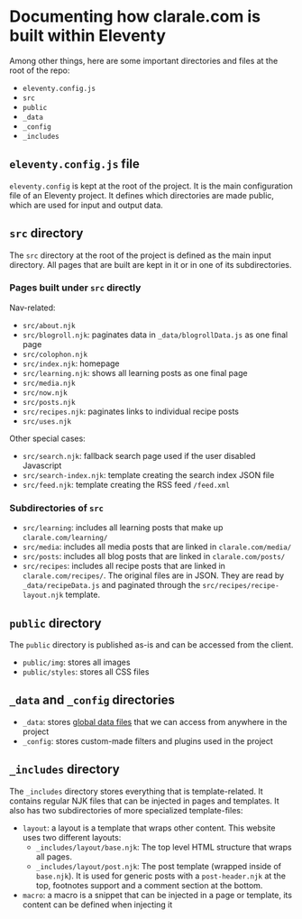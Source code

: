 # Documenting how clarale.com is built within Eleventy

Among other things, here are some important directories and files at the root of the repo:

- `eleventy.config.js`
- `src`
- `public`
- `_data`
- `_config`
- `_includes`

## `eleventy.config.js` file

`eleventy.config` is kept at the root of the project. It is the main configuration file of an Eleventy project. It defines which directories are made public, which are used for input and output data.

## `src` directory

The `src` directory at the root of the project is defined as the main input directory. All pages that are built are kept in it or in one of its subdirectories.

### Pages built under `src` directly

Nav-related:

- `src/about.njk`
- `src/blogroll.njk`: paginates data in `_data/blogrollData.js` as one final page
- `src/colophon.njk`
- `src/index.njk`: homepage
- `src/learning.njk`: shows all learning posts as one final page
- `src/media.njk`
- `src/now.njk`
- `src/posts.njk`
- `src/recipes.njk`: paginates links to individual recipe posts
- `src/uses.njk`

Other special cases:

- `src/search.njk`: fallback search page used if the user disabled Javascript
- `src/search-index.njk`: template creating the search index JSON file
- `src/feed.njk`: template creating the RSS feed `/feed.xml`

### Subdirectories of `src`

- `src/learning`: includes all learning posts that make up `clarale.com/learning/`
- `src/media`: includes all media posts that are linked in `clarale.com/media/`
- `src/posts`: includes all blog posts that are linked in `clarale.com/posts/`
- `src/recipes`: includes all recipe posts that are linked in `clarale.com/recipes/`. The original files are in JSON. They are read by `_data/recipeData.js` and paginated through the `src/recipes/recipe-layout.njk` template.

## `public` directory

The `public` directory is published as-is and can be accessed from the client.

- `public/img`: stores all images
- `public/styles`: stores all CSS files

## `_data` and `_config` directories

- `_data`: stores [global data files](https://www.11ty.dev/docs/data-global/) that we can access from anywhere in the project
- `_config`: stores custom-made filters and plugins used in the project

## `_includes` directory

The `_includes` directory stores everything that is template-related. It contains regular NJK files that can be injected in pages and templates. It also has two subdirectories of more specialized template-files:

- `layout`: a layout is a template that wraps other content. This website uses two different layouts:
  - `_includes/layout/base.njk`: The top level HTML structure that wraps all pages.
  - `_includes/layout/post.njk`: The post template (wrapped inside of `base.njk`). It is used for generic posts with a `post-header.njk` at the top, footnotes support and a comment section at the bottom.
- `macro`: a macro is a snippet that can be injected in a page or template, its content can be defined when injecting it
